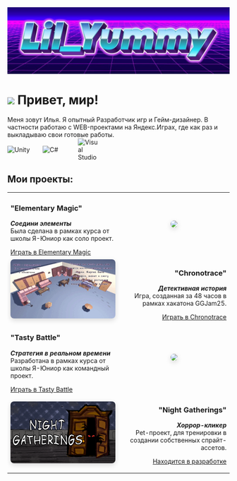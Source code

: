 <img src="https://github.com/lilYummy228/lilYummy228/raw/main/Assets/Title.jpg">
<h1><img src="https://emojis.slackmojis.com/emojis/images/1531849430/4246/blob-sunglasses.gif?1531849430" width="30"> Привет, мир!</h1>

<div> 
	Меня зовут Илья. Я опытный Разработчик игр и Гейм-дизайнер. В частности работаю с WEB-проектами на Яндекс.Играх, где как раз и выкладываю свои готовые работы.
</div>

<div style="display: flex; gap: 20px; align-items: center;">
  <img src="https://cdn.jsdelivr.net/gh/devicons/devicon/icons/unity/unity-original.svg" width="60" alt="Unity">
  <img src="https://cdn.jsdelivr.net/gh/devicons/devicon/icons/csharp/csharp-original.svg" width="60" alt="C#">
  <img src="https://cdn.jsdelivr.net/gh/devicons/devicon/icons/visualstudio/visualstudio-plain.svg" width="50" alt="Visual Studio">
</div>

<h2> Мои проекты: </h2>

<table>
  <tr>
    <td width="50%" valign="middle" align="left">
      <h3>"Elementary Magic"</h3>
      <p><strong><i>Соедини элементы</i></strong><br>
      Была сделана в рамках курса от школы Я-Юниор как соло проект.</p>
      <a href="https://yandex.ru/games/app/396555?lang=ru" class="link-button"> <u>
        Играть в Elementary Magic
      </a> </u>
    </td>
    <td width="50%" valign="middle" align="center">
      <img src="https://github.com/lilYummy228/lilYummy228/raw/main/Assets/ElementaryMagic.gif" 
           width="135" 
           style="border-radius:8px;box-shadow:0 4px 12px rgba(0,0,0,0.15)">
    </td>
  </tr>
  
  <tr>
    <td width="50%" valign="middle" align="center">
    <img src="https://github.com/lilYummy228/lilYummy228/raw/main/Assets/Chronotrace.gif" 
           width="240" 
           style="border-radius:8px;box-shadow:0 4px 12px rgba(0,0,0,0.15)">      
    </td>
    <td width="50%" valign="middle" align="right">
      <h3>"Chronotrace"</h3>
      <p><strong><i>Детективная история</i></strong><br>
      Игра, созданная за 48 часов в рамках хакатона GGJam25.</p>
      <a href="https://kuromek.itch.io/chronotrace" class="link-button"> <u>
        Играть в Chronotrace
      </a> </u>
    </td>
  </tr>

  <tr>
    <td width="50%" valign="middle" align="left">
      <h3>"Tasty Battle"</h3>
      <p><strong><i>Стратегия в реальном времени</i></strong><br>
      Разработана в рамках курса от школы Я-Юниор как командный проект.</p>
      <a href="https://yandex.ru/games/app/431091?lang=ru" class="link-button"> <u>
        Играть в Tasty Battle
      </a> </u>
    </td>
    <td width="50%" valign="middle" align="center">
      <img src="https://github.com/lilYummy228/lilYummy228/raw/main/Assets/TastyBattle.gif" 
           width="240" 
           style="border-radius:8px;box-shadow:0 4px 12px rgba(0,0,0,0.15)">
    </td>
  </tr>

  <tr>
    <td width="50%" valign="middle" align="center">
    <img src="https://github.com/lilYummy228/lilYummy228/raw/main/Assets/NightGatheringsTitleLogoEn.png" 
           width="240" 
           style="border-radius:8px;box-shadow:0 4px 12px rgba(0,0,0,0.15)">      
    </td>
    <td width="50%" valign="middle" align="right">
      <h3>"Night Gatherings"</h3>
      <p><strong><i>Хоррор-кликер</i></strong><br>
      Pet-проект, для тренировки в создании собственных спрайт-ассетов.</p>
      <p> <u> Находится в разработке </u> </p>
    </td>
  </tr>
</table>